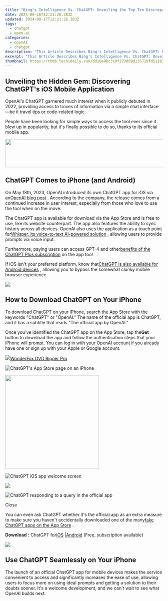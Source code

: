 ```yaml
---
title: "Bing's Intelligence Vs. ChatGPT: Unveiling the Top Ten Discrepancies"
date: 2024-08-16T12:21:26.383Z
updated: 2024-08-17T12:21:26.383Z
tags:
  - chatgpt
  - open-ai
categories:
  - openAI
  - chatgpt
description: "This Article Describes Bing's Intelligence Vs. ChatGPT: Unveiling the Top Ten Discrepancies"
excerpt: "This Article Describes Bing's Intelligence Vs. ChatGPT: Unveiling the Top Ten Discrepancies"
thumbnail: https://thmb.techidaily.com/dd18e8bc3c9f273d09d135719fd511870ffe57b02ca619c624658544faadfc68.jpg
---
```


## Unveiling the Hidden Gem: Discovering ChatGPT's iOS Mobile Application

 OpenAI's ChatGPT garnered much interest when it publicly debuted in 2022, providing access to troves of information via a simple chat interface—be it travel tips or code-related logic.

 People have been looking for simple ways to access the tool ever since it blew up in popularity, but it's finally possible to do so, thanks to its official mobile app.

<!-- affiliate ads begin -->
<a href="https://arkmc.pxf.io/c/5597632/427477/5172" target="_top" id="427477"><img src="//a.impactradius-go.com/display-ad/5172-427477" border="0" alt="" width="728" height="90"/></a><img height="0" width="0" src="https://arkmc.pxf.io/i/5597632/427477/5172" style="position:absolute;visibility:hidden;" border="0" />
<!-- affiliate ads end -->
## ChatGPT Comes to iPhone (and Android)

 On May 18th, 2023, OpenAI introduced its own ChatGPT app for iOS via an[OpenAI blog post](https://openai.com/blog/introducing-the-chatgpt-app-for-ios) . According to the company, the release comes from a continued increase in user interest, especially from those who love to use the tool when on the move.

 The ChatGPT app is available for download via the App Store and is free to use, like its website counterpart. The app also features the ability to sync history across all devices. OpenAI also uses the application as a touch point for[Whisper, its voice-to-text AI-powered solution](https://www.makeuseof.com/dictate-documents-openai-whisper/) , allowing users to provide prompts via voice input.

 Furthermore, paying users can access GPT-4 and other[benefits of the ChatGPT Plus subscription](https://www.makeuseof.com/chatgpt-plus-subscription-worth-it/) on the app too!

 If iOS isn't your preferred platform, know that[ChatGPT is also available for Android devices](https://www.makeuseof.com/chatgpt-is-now-available-on-android/) , allowing you to bypass the somewhat clunky mobile browser experience.

<!-- affiliate ads begin -->
<a href="https://shop.manycam.com/order/checkout.php?PRODS=17728032&QTY=1&AFFILIATE=108875&CART=1"><img src="https://secure.avangate.com/images/merchant/8230bea7d54bcdf99cdfe85cb07313d5/mcaffbanner920x120.png" border="0"></a>
<!-- affiliate ads end -->
## How to Download ChatGPT on Your iPhone

 To download ChatGPT on your iPhone, search the App Store with the keywords "ChatGPT" or "OpenAI." The name of the official app is ChatGPT, and it has a subtitle that reads "The official app by OpenAI."

 Once you've identified the ChatGPT app on the App Store, tap the**Get** button to download the app and follow the authentication steps that your iPhone will prompt. You can log in with your OpenAI account if you already have one or sign up with your Apple or Google account.

<!-- affiliate ads begin -->
<a href="https://secure.2checkout.com/order/checkout.php?PRODS=3922934&QTY=1&AFFILIATE=108875&CART=1"><img src="https://secure.avangate.com/images/merchant/4b0a0290ad7df100b77e86839989a75e/products/ripperpro.png" border="0">WonderFox DVD Ripper Pro</a>
<!-- affiliate ads end -->
![ChatGPT's App Store page on an iPhone](https://static1.makeuseofimages.com/wordpress/wp-content/uploads/2023/08/chatgpt-s-app-store-page-on-an-iphone.jpg)

<!-- affiliate ads begin -->
<a href="https://natural-cycles.sjv.io/c/5597632/2072199/17885" target="_top" id="2072199"><img src="//a.impactradius-go.com/display-ad/17885-2072199" border="0" alt="" width="300" height="300"/></a><img height="0" width="0" src="https://imp.pxf.io/i/5597632/2072199/17885" style="position:absolute;visibility:hidden;" border="0" />
<!-- affiliate ads end -->
![ChatGPT iOS app welcome screen](https://static1.makeuseofimages.com/wordpress/wp-content/uploads/2023/08/chatgpt-ios-app-welcome-screen.jpg)

<!-- affiliate ads begin -->
<a href="https://estore.winxdvd.com/order/checkout.php?PRODS=1412049&QTY=1&AFFILIATE=108875&CART=1"><img src="https://www.winxdvd.com/affiliate/new-banner/pt-200x200.jpg" border="0"></a>
<!-- affiliate ads end -->
![ChatGPT responding to a query in the official app](https://static1.makeuseofimages.com/wordpress/wp-content/uploads/2023/08/chatgpt-responding-to-a-query-in-the-official-app.jpg)

Close

 You can even ask ChatGPT whether it's the official app as an extra measure to make sure you haven't accidentally downloaded one of the many[fake ChatGPT apps on the App Store](https://www.makeuseof.com/how-to-spot-fake-chatgpt-app-on-apple-app-store/) .

**Download** **:** ChatGPT for[iOS](http://apps.apple.com/app/openai-chatgpt/id6448311069) |[Android](https://www.anrdoezrs.net/links/7251228/type/dlg/sid/UUmuoUeUpU2025542/https://play.google.com/store/apps/details?id=com.openai.chatgpt&hl=en&gl=US) (Free, subscription available)

<!-- affiliate ads begin -->
<a href="https://shop.systoolsgroup.com/affiliate.php?ACCOUNT=SYSTOOBY&AFFILIATE=108875&PATH=https%3A%2F%2Fwww.systoolsgroup.com%3FAFFILIATE%3D108875%26RESOURCE%3D%2BSysTools%2BOutlook%2BRecovery"><img src="https://www.systoolsgroup.com/box/outlook-recovery.png" border="0"></a>
<!-- affiliate ads end -->
## Use ChatGPT Seamlessly on Your iPhone

 The launch of an official ChatGPT app for mobile devices makes the service convenient to access and significantly increases the ease of use, allowing users to focus more on using ideal prompts and getting a solution to their doubts sooner. It's a welcome development, and we can't wait to see what OpenAI builds next.


<ins class="adsbygoogle"
     style="display:block"
     data-ad-format="autorelaxed"
     data-ad-client="ca-pub-7571918770474297"
     data-ad-slot="1223367746"></ins>



<ins class="adsbygoogle"
     style="display:block"
     data-ad-client="ca-pub-7571918770474297"
     data-ad-slot="8358498916"
     data-ad-format="auto"
     data-full-width-responsive="true"></ins>


